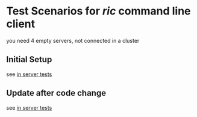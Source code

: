 # Test Scenarios for _ric_ command line client
 
 you need 4 empty servers, not connected in a cluster  
 
## Initial Setup

see [in server tests](../scenarios/README.md)

## Update after code change

see [in server tests](../scenarios/README.md)
